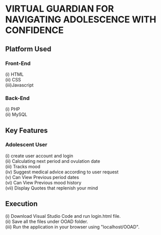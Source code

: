 # VIRTUAL GUARDIAN FOR NAVIGATING ADOLESCENCE WITH CONFIDENCE

## Platform Used
### Front-End
  (i) HTML <br>
  (ii) CSS <br>
  (iii)Javascript<br>

### Back-End
  (i) PHP <br>
  (ii) MySQL <br>

## Key Features
### Adolescent User
(i) create user account and login<br>
(ii) Calculating next period and ovulation date <br>
(iii) Tracks mood<br>
(iv) Suggest medical advice according to user request <br>
(v) Can View Previous period dates<br>
(vi) Can View Previous mood history <br>
(vii) Display Quotes that replenish your mind <br>


## Execution
(i) Download Visual Studio Code and run login.html file.<br>
(ii) Save all the files under OOAD folder.<br>
(iii) Run the application in your browser using "localhost/OOAD".

